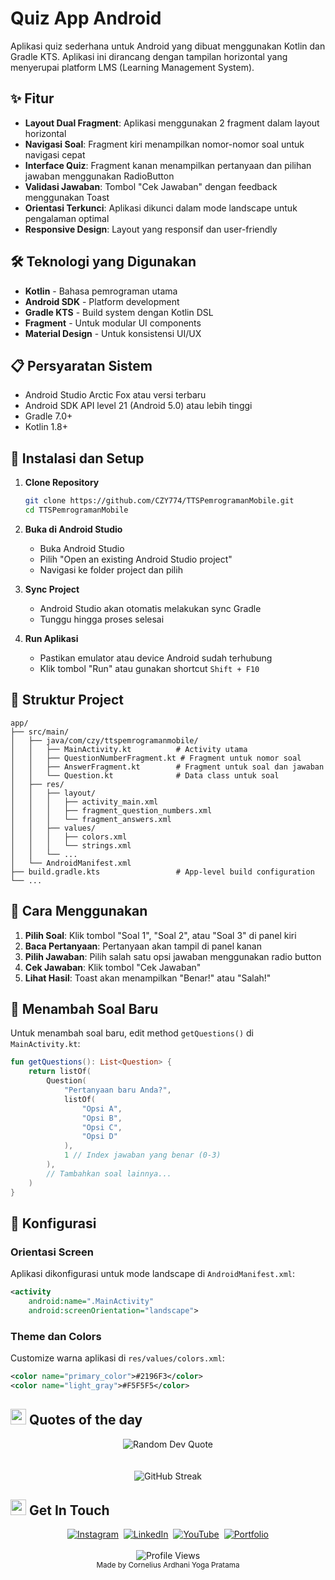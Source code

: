 # Quiz App Android

Aplikasi quiz sederhana untuk Android yang dibuat menggunakan Kotlin dan Gradle KTS. Aplikasi ini dirancang dengan tampilan horizontal yang menyerupai platform LMS (Learning Management System).

## ✨ Fitur

- **Layout Dual Fragment**: Aplikasi menggunakan 2 fragment dalam layout horizontal
- **Navigasi Soal**: Fragment kiri menampilkan nomor-nomor soal untuk navigasi cepat
- **Interface Quiz**: Fragment kanan menampilkan pertanyaan dan pilihan jawaban menggunakan RadioButton
- **Validasi Jawaban**: Tombol "Cek Jawaban" dengan feedback menggunakan Toast
- **Orientasi Terkunci**: Aplikasi dikunci dalam mode landscape untuk pengalaman optimal
- **Responsive Design**: Layout yang responsif dan user-friendly

## 🛠️ Teknologi yang Digunakan

- **Kotlin** - Bahasa pemrograman utama
- **Android SDK** - Platform development
- **Gradle KTS** - Build system dengan Kotlin DSL
- **Fragment** - Untuk modular UI components
- **Material Design** - Untuk konsistensi UI/UX

## 📋 Persyaratan Sistem

- Android Studio Arctic Fox atau versi terbaru
- Android SDK API level 21 (Android 5.0) atau lebih tinggi
- Gradle 7.0+
- Kotlin 1.8+

## 🚀 Instalasi dan Setup

1. **Clone Repository**
   ```bash
   git clone https://github.com/CZY774/TTSPemrogramanMobile.git
   cd TTSPemrogramanMobile
   ```

2. **Buka di Android Studio**
   - Buka Android Studio
   - Pilih "Open an existing Android Studio project"
   - Navigasi ke folder project dan pilih

3. **Sync Project**
   - Android Studio akan otomatis melakukan sync Gradle
   - Tunggu hingga proses selesai

4. **Run Aplikasi**
   - Pastikan emulator atau device Android sudah terhubung
   - Klik tombol "Run" atau gunakan shortcut `Shift + F10`

## 📁 Struktur Project

```
app/
├── src/main/
│   ├── java/com/czy/ttspemrogramanmobile/
│   │   ├── MainActivity.kt          # Activity utama
│   │   ├── QuestionNumberFragment.kt # Fragment untuk nomor soal
│   │   ├── AnswerFragment.kt        # Fragment untuk soal dan jawaban
│   │   └── Question.kt              # Data class untuk soal
│   ├── res/
│   │   ├── layout/
│   │   │   ├── activity_main.xml
│   │   │   ├── fragment_question_numbers.xml
│   │   │   └── fragment_answers.xml
│   │   ├── values/
│   │   │   ├── colors.xml
│   │   │   └── strings.xml
│   │   └── ...
│   └── AndroidManifest.xml
├── build.gradle.kts                 # App-level build configuration
└── ...
```

## 🎯 Cara Menggunakan

1. **Pilih Soal**: Klik tombol "Soal 1", "Soal 2", atau "Soal 3" di panel kiri
2. **Baca Pertanyaan**: Pertanyaan akan tampil di panel kanan
3. **Pilih Jawaban**: Pilih salah satu opsi jawaban menggunakan radio button
4. **Cek Jawaban**: Klik tombol "Cek Jawaban"
5. **Lihat Hasil**: Toast akan menampilkan "Benar!" atau "Salah!"

## 📝 Menambah Soal Baru

Untuk menambah soal baru, edit method `getQuestions()` di `MainActivity.kt`:

```kotlin
fun getQuestions(): List<Question> {
    return listOf(
        Question(
            "Pertanyaan baru Anda?",
            listOf(
                "Opsi A",
                "Opsi B", 
                "Opsi C",
                "Opsi D"
            ),
            1 // Index jawaban yang benar (0-3)
        ),
        // Tambahkan soal lainnya...
    )
}
```

## 🔧 Konfigurasi

### Orientasi Screen
Aplikasi dikonfigurasi untuk mode landscape di `AndroidManifest.xml`:
```xml
<activity
    android:name=".MainActivity"
    android:screenOrientation="landscape">
```

### Theme dan Colors
Customize warna aplikasi di `res/values/colors.xml`:
```xml
<color name="primary_color">#2196F3</color>
<color name="light_gray">#F5F5F5</color>
```

## <img src="https://media.giphy.com/media/utz68KlKM5LGBVF6HZ/giphy.gif" width="25px" alt="rocket"> Quotes of the day
<div align="center">
  <img src="https://quotes-github-readme.vercel.app/api?type=horizontal&theme=tokyonight" alt="Random Dev Quote" />
</div>
<br/>
<br/>
<div align="center">
  <img src="https://github-readme-streak-stats.herokuapp.com/?user=CZY774&theme=tokyonight&hide_border=true&background=1f1f1f&stroke=58a6ff&ring=58a6ff&fire=58a6ff&currStreakNum=ffffff&sideNums=ffffff&currStreakLabel=58a6ff&sideLabels=58a6ff&dates=ffffff" alt="GitHub Streak" />
</div>

## <img src="https://media.giphy.com/media/hvRJCLFzcasrR4ia7z/giphy.gif" width="25px" alt="waving hand"> Get In Touch
<div align="center">
  <a href="https://www.instagram.com/corneliusyoga" target="_blank"><img src="https://img.shields.io/badge/Instagram-%23E4405F.svg?&style=for-the-badge&logo=instagram&logoColor=white" alt="Instagram"></a>&nbsp;
  <a href="https://www.linkedin.com/in/cornelius-yoga-783b6a291" target="_blank"><img src="https://img.shields.io/badge/LinkedIn-%230077B5.svg?&style=for-the-badge&logo=linkedin&logoColor=white" alt="LinkedIn"></a>&nbsp;
  <a href="https://www.youtube.com/channel/UCj0TlW5vLO6r_Nlwc8oFBpw" target="_blank"><img src="https://img.shields.io/badge/YouTube-%23FF0000.svg?&style=for-the-badge&logo=youtube&logoColor=white" alt="YouTube"></a>&nbsp;
  <a href="https://czy.digital" target="_blank"><img src="https://img.shields.io/badge/Portfolio-%23000000.svg?&style=for-the-badge&logo=react&logoColor=white" alt="Portfolio"></a>
  <br/><br/>
  <img src="https://komarev.com/ghpvc/?username=CZY774&style=flat-square&color=0366D6" alt="Profile Views" />
  <br/>
  <sub>Made by Cornelius Ardhani Yoga Pratama</sub>
</div>
